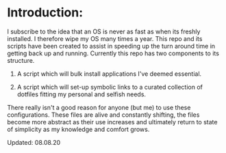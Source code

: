 # Introduction:
I subscribe to the idea that an OS is never as fast as when its freshly installed. I therefore wipe my OS many times a year.
This repo and its scripts have been created to assist in speeding up the turn around time in getting back up and running. Currently this repo has two components to its structure.

1. A script which will bulk install applications I've deemed essential.

2. A script which will set-up symbolic links to a curated collection of dotfiles fitting my personal and selfish needs.

There really isn't a good reason for anyone (but me) to use these configurations. These files are alive and constantly shifting, the files become more abstract as their use increases and ultimately return to state of simplicity as my knowledge and comfort grows.


Updated: 08.08.20
